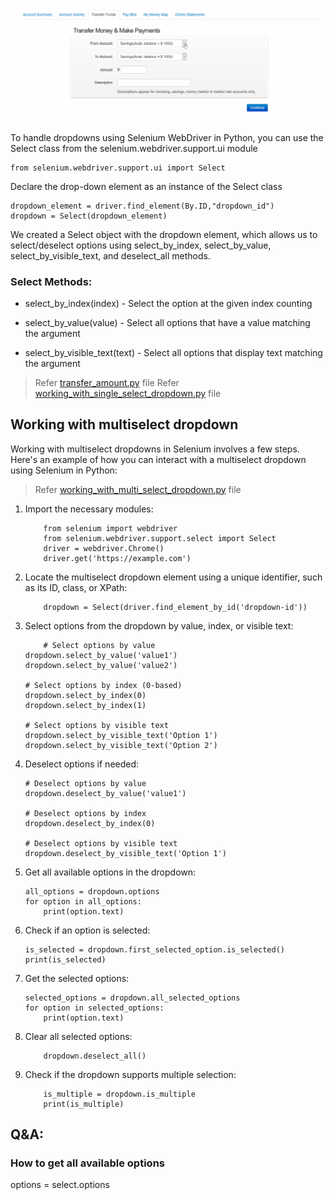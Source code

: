 ![](https://github.com/naveens33/selenium_python/blob/master/images/dropdown.gif)

To handle dropdowns using Selenium WebDriver in Python, you can use the Select class from the selenium.webdriver.support.ui module

```
from selenium.webdriver.support.ui import Select 
```

Declare the drop-down element as an instance of the Select class

```
dropdown_element = driver.find_element(By.ID,"dropdown_id")
dropdown = Select(dropdown_element)
```
We created a Select object with the dropdown element, which allows us to select/deselect options using select_by_index, select_by_value, select_by_visible_text, and deselect_all methods.

### Select Methods:

* select_by_index(index) - Select the option at the given index counting

* select_by_value(value) - Select all options that have a value matching the argument

* select_by_visible_text(text) - Select all options that display text matching the argument 

> Refer [transfer_amount.py](transfer_amount.py) file
> Refer [working_with_single_select_dropdown.py](working_with_single_select_dropdown.py) file

## Working with multiselect dropdown

Working with multiselect dropdowns in Selenium involves a few steps. Here's an example of how you can interact with a multiselect dropdown using Selenium in Python:

> Refer [working_with_multi_select_dropdown.py](working_with_multi_select_dropdown.py) file

1. Import the necessary modules:
    ```
        from selenium import webdriver
        from selenium.webdriver.support.select import Select
        driver = webdriver.Chrome()
        driver.get('https://example.com')
    ```
2. Locate the multiselect dropdown element using a unique identifier, such as its ID, class, or XPath:
    ```
        dropdown = Select(driver.find_element_by_id('dropdown-id'))
    ```
3. Select options from the dropdown by value, index, or visible text:
    ```
        # Select options by value
    dropdown.select_by_value('value1')
    dropdown.select_by_value('value2')
    
    # Select options by index (0-based)
    dropdown.select_by_index(0)
    dropdown.select_by_index(1)
    
    # Select options by visible text
    dropdown.select_by_visible_text('Option 1')
    dropdown.select_by_visible_text('Option 2')
    ```
4. Deselect options if needed:
    ```
   # Deselect options by value
    dropdown.deselect_by_value('value1')
    
    # Deselect options by index
    dropdown.deselect_by_index(0)
    
    # Deselect options by visible text
    dropdown.deselect_by_visible_text('Option 1')
    ```
5. Get all available options in the dropdown:
    ```
    all_options = dropdown.options
    for option in all_options:
        print(option.text)
    ```
6. Check if an option is selected:
    ```
    is_selected = dropdown.first_selected_option.is_selected()
    print(is_selected)
   ```
7. Get the selected options:
    ```
    selected_options = dropdown.all_selected_options
    for option in selected_options:
        print(option.text)
   ```
8. Clear all selected options:
    ```
        dropdown.deselect_all()
    ```
9. Check if the dropdown supports multiple selection:
    ```
        is_multiple = dropdown.is_multiple
        print(is_multiple)
    ```

## Q&A:

### How to get all available options

options = select.options
